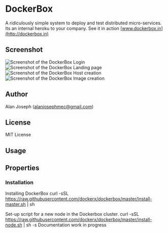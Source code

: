 # DockerBox
A ridiculously simple system to deploy and test distributed micro-services. Its an internal heroku to your company.
See it in action [www.dockerbox.in](http://dockerbox.in)
## Screenshot

![Screenshot of the DockerBox Login](https://raw.githubusercontent.com/dockerx/dockerbox/master/screenshots/login.png)
![Screenshot of the DockerBox Landing page](https://raw.githubusercontent.com/dockerx/dockerbox/master/screenshots/landing_page.png)
![Screenshot of the DockerBox Host creation](https://raw.githubusercontent.com/dockerx/dockerbox/master/screenshots/host_create.png)
![Screenshot of the DockerBox Image creation](https://raw.githubusercontent.com/dockerx/dockerbox/master/screenshots/image_create.png)

## Author
Alan Joseph (alanjosephmec@gmail.com)

## License
MIT License

## Usage
## Properties
### Installation
Installing DockerBox
curl -sSL https://raw.githubusercontent.com/dockerx/dockerbox/master/install-master.sh | sh

Set-up script for a new node in the Dockerbox cluster.
curl -sSL https://raw.githubusercontent.com/dockerx/dockerbox/master/install-node.sh | sh -s <node-ip>
Documentation work in progress
